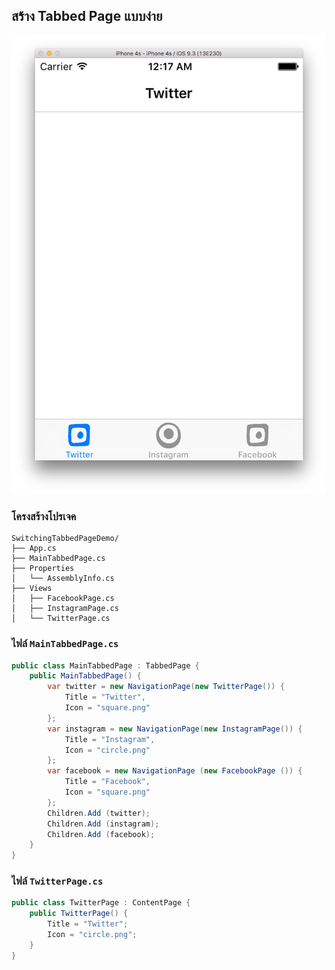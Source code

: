 ## สร้าง Tabbed Page แบบง่าย

![](Screen/tabbed-page.png)

### โครงสร้างโปรเจค

```
SwitchingTabbedPageDemo/
├── App.cs
├── MainTabbedPage.cs
├── Properties
│   └── AssemblyInfo.cs
├── Views
│   ├── FacebookPage.cs
│   ├── InstagramPage.cs
│   └── TwitterPage.cs
```

### ไฟล์ `MainTabbedPage.cs`

```csharp
public class MainTabbedPage : TabbedPage {
    public MainTabbedPage() {
        var twitter = new NavigationPage(new TwitterPage()) {
            Title = "Twitter",
            Icon = "square.png"
        };
        var instagram = new NavigationPage(new InstagramPage()) {
            Title = "Instagram",
            Icon = "circle.png"
        };
        var facebook = new NavigationPage (new FacebookPage ()) {
            Title = "Facebook",
            Icon = "square.png"
        };
        Children.Add (twitter);
        Children.Add (instagram);
        Children.Add (facebook);
    }
}
```

### ไฟล์ `TwitterPage.cs`

```csharp
public class TwitterPage : ContentPage {
    public TwitterPage() {
        Title = "Twitter";
        Icon = "circle.png";
    }
}
```